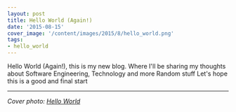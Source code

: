 ```yaml
---
layout: post
title: Hello World (Again!)
date: '2015-08-15'
cover_image: '/content/images/2015/8/hello_world.png'
tags: 
- hello_world
---
```


Hello World (Again!), this is my new blog.
Where I'll be sharing my thoughts about Software Engineering, Technology and more Random stuff
Let's hope this is a good and final start

---

_Cover photo: [Hello World](http://fayimora.com/content/images/2015/01/hello_world.gif)_
